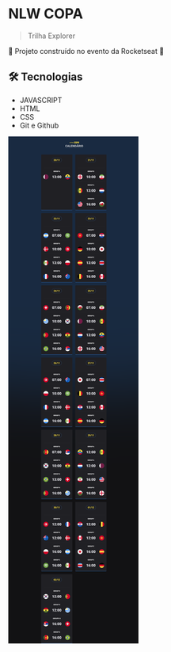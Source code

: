# NLW COPA

> Trilha Explorer

🚀 Projeto construído no evento da Rocketseat 🚀


## 🛠️ Tecnologias
- JAVASCRIPT
- HTML
- CSS
- Git e Github

 
![preview](/.github/preview.png)